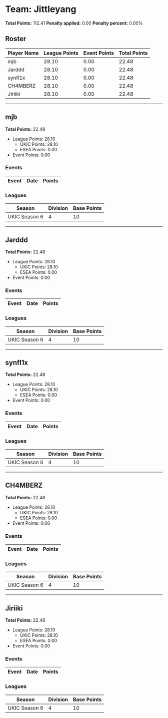 # Team: Jittleyang

**Total Points:** 112.41
**Penalty applied:** 0.00
**Penalty percent:** 0.00%

## Roster
| Player Name | League Points | Event Points | Total Points |
|-------------|--------------|--------------|-------------|
| mjb | 28.10 | 0.00 | 22.48 |
| Jarddd | 28.10 | 0.00 | 22.48 |
| synfl1x | 28.10 | 0.00 | 22.48 |
| CH4MBERZ | 28.10 | 0.00 | 22.48 |
| Jiriiki | 28.10 | 0.00 | 22.48 |

---

## mjb

**Total Points:** 22.48

- League Points: 28.10
  - UKIC Points: 28.10
  - ESEA Points: 0.00
- Event Points: 0.00

### Events
| Event | Date | Points |
|-------|------|--------|
### Leagues
| Season | Division | Base Points |
|--------|----------|-------------|
| UKIC Season 6 | 4 | 10 |
---

## Jarddd

**Total Points:** 22.48

- League Points: 28.10
  - UKIC Points: 28.10
  - ESEA Points: 0.00
- Event Points: 0.00

### Events
| Event | Date | Points |
|-------|------|--------|
### Leagues
| Season | Division | Base Points |
|--------|----------|-------------|
| UKIC Season 6 | 4 | 10 |
---

## synfl1x

**Total Points:** 22.48

- League Points: 28.10
  - UKIC Points: 28.10
  - ESEA Points: 0.00
- Event Points: 0.00

### Events
| Event | Date | Points |
|-------|------|--------|
### Leagues
| Season | Division | Base Points |
|--------|----------|-------------|
| UKIC Season 6 | 4 | 10 |
---

## CH4MBERZ

**Total Points:** 22.48

- League Points: 28.10
  - UKIC Points: 28.10
  - ESEA Points: 0.00
- Event Points: 0.00

### Events
| Event | Date | Points |
|-------|------|--------|
### Leagues
| Season | Division | Base Points |
|--------|----------|-------------|
| UKIC Season 6 | 4 | 10 |
---

## Jiriiki

**Total Points:** 22.48

- League Points: 28.10
  - UKIC Points: 28.10
  - ESEA Points: 0.00
- Event Points: 0.00

### Events
| Event | Date | Points |
|-------|------|--------|
### Leagues
| Season | Division | Base Points |
|--------|----------|-------------|
| UKIC Season 6 | 4 | 10 |